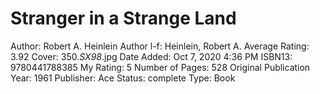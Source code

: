 # Stranger in a Strange Land

Author: Robert A. Heinlein
Author l-f: Heinlein, Robert A.
Average Rating: 3.92
Cover: 350._SX98_.jpg
Date Added: Oct 7, 2020 4:36 PM
ISBN13: 9780441788385
My Rating: 5
Number of Pages: 528
Original Publication Year: 1961
Publisher: Ace
Status: complete
Type: Book